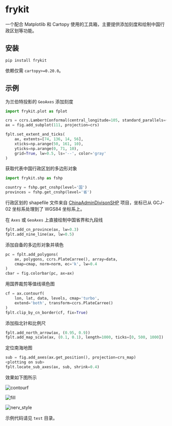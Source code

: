 # frykit

一个配合 Matplotlib 和 Cartopy 使用的工具箱，主要提供添加刻度和绘制中国行政区划等功能。

## 安装

```
pip install frykit
```

依赖仅需 `cartopy>=0.20.0`。

## 示例

为兰伯特投影的 `GeoAxes` 添加刻度

```Python
import frykit.plot as fplot

crs = ccrs.LambertConformal(central_longitude=105, standard_parallels=(25, 47))
ax = fig.add_subplot(111, projection=crs)

fplt.set_extent_and_ticks(
    ax, extents=[74, 136, 14, 56],
    xticks=np.arange(50, 161, 10),
    yticks=np.arange(0, 71, 10),
    grid=True, lw=0.5, ls='--', color='gray'
)
```

获取代表中国行政区划的多边形对象

```Python
import frykit.shp as fshp

country = fshp.get_cnshp(level='国')
provinces = fshp.get_cnshp(level='省')
```

行政区划的 shapefile 文件来自 [ChinaAdminDivisonSHP](https://github.com/GaryBikini/ChinaAdminDivisonSHP) 项目，坐标已从 GCJ-02 坐标系处理到了 WGS84 坐标系上。

在 `Axes` 或 `GeoAxes` 上直接绘制中国省界和九段线

```Python
fplt.add_cn_province(ax, lw=0.3)
fplt.add_nine_line(ax, lw=0.5)
```

添加自备的多边形对象并填色

```Python
pc = fplt.add_polygons(
    ax, polygons, ccrs.PlateCarree(), array=data,
    cmap=cmap, norm=norm, ec='k', lw=0.4
)
cbar = fig.colorbar(pc, ax=ax)
```

用国界裁剪等值线填色图

```Python
cf = ax.contourf(
    lon, lat, data, levels, cmap='turbo',
    extend='both', transform=ccrs.PlateCarree()
)
fplt.clip_by_cn_border(cf, fix=True)
```

添加指北针和比例尺

```Python
fplt.add_north_arrow(ax, (0.95, 0.9))
fplt.add_map_scale(ax, (0.1, 0.1), length=1000, ticks=[0, 500, 1000])
```

定位南海地图

```Python
sub = fig.add_axes(ax.get_position(), projection=crs_map)
<plotting on sub>
fplt.locate_sub_axes(ax, sub, shrink=0.4)
```

效果如下图所示

![contourf](image/contourf.png)

![fill](image/fill.png)

![nerv_style](image/nerv_style.png)

示例代码请见 `test` 目录。